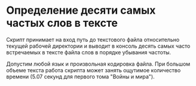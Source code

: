 # Определение десяти самых частых слов в тексте

Скрипт принимает на вход путь до текстового файла относительно текущей рабочей директории и выводит в консоль десять самых часто встречаемых в тексте файла слов в порядке убывания частоты.

Допустим любой язык и произвольная кодировка файла. При большом объеме текста работа скрипта может занять ощутимое количество времени (5.07 секунд для первого тома "Войны и мира").

